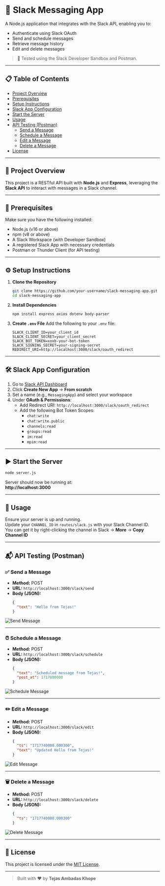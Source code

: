 # 🚀 Slack Messaging App

A Node.js application that integrates with the Slack API, enabling you to:
- Authenticate using Slack OAuth
- Send and schedule messages
- Retrieve message history
- Edit and delete messages

> 🧪 Tested using the Slack Developer Sandbox and Postman.

---

## 📋 Table of Contents

- [Project Overview](#project-overview)
- [Prerequisites](#prerequisites)
- [Setup Instructions](#setup-instructions)
- [Slack App Configuration](#slack-app-configuration)
- [Start the Server](#start-the-server)
- [Usage](#usage)
- [API Testing (Postman)](#api-testing-postman)
  - [Send a Message](#send-a-message)
  - [Schedule a Message](#schedule-a-message)
  - [Edit a Message](#edit-a-message)
  - [Delete a Message](#delete-a-message)
- [License](#license)

---

## 📖 Project Overview

This project is a RESTful API built with **Node.js** and **Express**, leveraging the **Slack API** to interact with messages in a Slack channel.

---

## 🔧 Prerequisites

Make sure you have the following installed:

- Node.js (v16 or above)
- npm (v8 or above)
- A Slack Workspace (with Developer Sandbox)
- A registered Slack App with necessary credentials
- Postman or Thunder Client (for API testing)

---

## ⚙️ Setup Instructions

1. **Clone the Repository**
   ```bash
   git clone https://github.com/your-username/slack-messaging-app.git
   cd slack-messaging-app
   ```

2. **Install Dependencies**
   ```bash
   npm install express axios dotenv body-parser
   ```

3. **Create `.env` File**
   Add the following to your `.env` file:
   ```env
   SLACK_CLIENT_ID=your_client_id
   SLACK_CLIENT_SECRET=your_client_secret
   SLACK_BOT_TOKEN=xoxb-your-bot-token
   SLACK_SIGNING_SECRET=your-signing-secret
   REDIRECT_URI=http://localhost:3000/slack/oauth_redirect
   ```

---

## 🛠️ Slack App Configuration

1. Go to [Slack API Dashboard](https://api.slack.com/apps)
2. Click **Create New App** → **From scratch**
3. Set a name (e.g., `MessagingApp`) and select your workspace
4. Under **OAuth & Permissions**:
   - Add Redirect URI: `http://localhost:3000/slack/oauth_redirect`
   - Add the following Bot Token Scopes:
     - `chat:write`
     - `chat:write.public`
     - `channels:read`
     - `groups:read`
     - `im:read`
     - `mpim:read`

---

## ▶️ Start the Server

```bash
node server.js
```

Server should now be running at:  
**http://localhost:3000**

---

## 🧪 Usage

Ensure your server is up and running.  
Update your `CHANNEL_ID` in `routes/slack.js` with your Slack Channel ID.  
You can get it by right-clicking the channel in Slack → **More** → **Copy Channel ID**

---

## 📬 API Testing (Postman)

### ✅ Send a Message

- **Method:** POST  
- **URL:** `http://localhost:3000/slack/send`  
- **Body (JSON):**
  ```json
  {
    "text": "Hello from Tejas!"
  }
  ```

![Send Message](https://github.com/user-attachments/assets/36e723a5-6132-47ec-9e80-5071ba822459)

---

### ⏰ Schedule a Message

- **Method:** POST  
- **URL:** `http://localhost:3000/slack/schedule`  
- **Body (JSON):**
  ```json
  {
    "text": "Scheduled message from Tejas!",
    "post_at": 1717800000
  }
  ```

![Schedule Message](https://github.com/user-attachments/assets/591f64e2-c61d-4fb9-b9dd-71166517cfe6)

---

### ✏️ Edit a Message

- **Method:** POST  
- **URL:** `http://localhost:3000/slack/edit`  
- **Body (JSON):**
  ```json
  {
    "ts": "1717740000.000300",
    "text": "Updated Hello from Tejas!"
  }
  ```

![Edit Message](https://github.com/user-attachments/assets/10bdabe9-48ee-40ad-b90c-abccc75cc5a2)

---

### 🗑️ Delete a Message

- **Method:** POST  
- **URL:** `http://localhost:3000/slack/delete`  
- **Body (JSON):**
  ```json
  {
    "ts": "1717740000.000300"
  }
  ```

![Delete Message](https://github.com/user-attachments/assets/5cf8c3e8-428a-46d9-a261-f790e0186666)

---

## 📄 License

This project is licensed under the [MIT License](LICENSE).

---

> Built with ❤️ by **Tejas Ambadas Khope**
